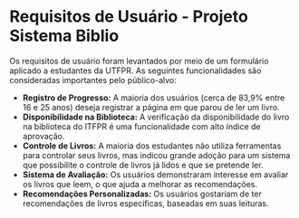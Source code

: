 # Requisitos de Usuário - Projeto Sistema Biblio

Os requisitos de usuário foram levantados por meio de um formulário aplicado a estudantes da UTFPR.  As seguintes funcionalidades são consideradas importantes pelo público-alvo:

* **Registro de Progresso:** A maioria dos usuários (cerca de 83,9% entre 16 e 25 anos) deseja registrar a página em que parou de ler um livro.
* **Disponibilidade na Biblioteca:** A verificação da disponibilidade do livro na biblioteca do ITFPR é uma funcionalidade com alto índice de aprovação.
* **Controle de Livros:** A maioria dos estudantes não utiliza ferramentas para controlar seus livros, mas indicou grande adoção para um sistema que possibilite o controle de livros já lidos e que se pretende ler.
* **Sistema de Avaliação:** Os usuários demonstraram interesse em avaliar os livros que leem, o que ajuda a melhorar as recomendações.
* **Recomendações Personalizadas:** Os usuários gostariam de ter recomendações de livros específicas, baseadas em suas leituras.

